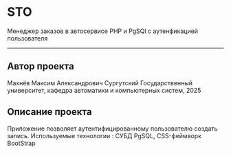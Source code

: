 # STO
Менеджер заказов в автосервисе PHP и PgSQl с аутенфикацией пользователя
***
## Автор проекта
Махнёв Максим Александрович
Сургутский Государственный университет, кафедра автоматики и компьютерных систем, 2025
## Описание проекта
Приложение позволяет аутентифицированному пользователю создать запись.
Используемые технологии : СУБД PgSQL, CSS-феймворк BootStrap
